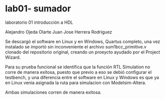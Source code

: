 # lab01- sumador 
laboratorio 01 introducción a HDL

Alejandro Ojeda Olarte
Juan Jose Herrera Rodriguez

Se descargó el software en Linux y en Windows, Quartus completo, una vez instalado se importó sin inconveniente el archivo sum1bcc_primitive.v clonado del repositorio original, creando un proeycto ayudado por el Project Wizard.

Para su prueba funcional se identifica que la función RTL Simulation no corre de manera exitosa, puesto que previo a eso se debió configurar el testbench, y una diferencia entre el software en Linux y Windows es que ya en Linux venia asignada la ruta para simulacion con Modelsim-Altera.

Ambas simulaciones corren de manera exitosa.
